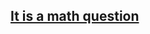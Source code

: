 ## [It is a math question](https://leetcode.com/problems/minimum-moves-to-equal-array-elements/discuss/93817/It-is-a-math-question)
